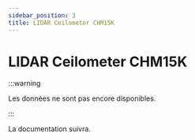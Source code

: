 ```yaml
---
sidebar_position: 3
title: LIDAR Ceilometer CHM15K
---
```


<!-- @NOSPELL@ -->

# LIDAR Ceilometer CHM15K

:::warning

Les données ne sont pas encore disponibles.

:::

La documentation suivra.
